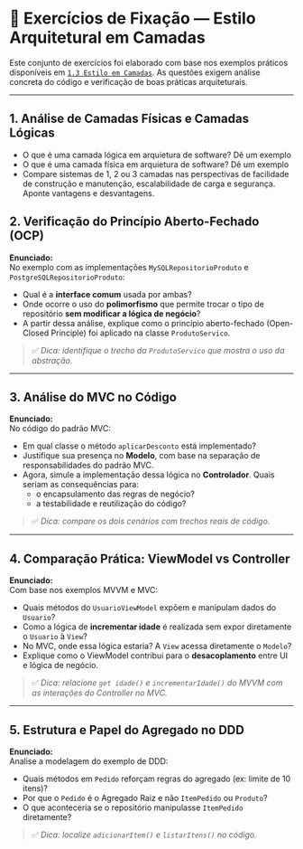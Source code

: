 # 🧪 Exercícios de Fixação — Estilo Arquitetural em Camadas

Este conjunto de exercícios foi elaborado com base nos exemplos práticos disponíveis em [`1.3 Estilo em Camadas`](https://github.com/marco-mendes/arquitetura-software/blob/main/1.3%20Estilo%20em%20Camadas.md). As questões exigem análise concreta do código e verificação de boas práticas arquiteturais.

---

## 1. Análise de Camadas Físicas e Camadas Lógicas

- O que é uma camada lógica em arquietura de software? Dê um exemplo
- O que é uma camada física em arquietura de software? Dê um exemplo
- Compare sistemas de 1, 2 ou 3 camadas nas perspectivas de facilidade de construção e manutenção, escalabilidade de carga e segurança. Aponte vantagens e desvantagens.


## 2. Verificação do Princípio Aberto-Fechado (OCP)

**Enunciado:**  
No exemplo com as implementações `MySQLRepositorioProduto` e `PostgreSQLRepositorioProduto`:

- Qual é a **interface comum** usada por ambas?
- Onde ocorre o uso do **polimorfismo** que permite trocar o tipo de repositório **sem modificar a lógica de negócio**?
- A partir dessa análise, explique como o princípio aberto-fechado (Open-Closed Principle) foi aplicado na classe `ProdutoServico`.

> ✅ *Dica: identifique o trecho da `ProdutoServico` que mostra o uso da abstração.*

---

## 3. Análise do MVC no Código

**Enunciado:**  
No código do padrão MVC:

- Em qual classe o método `aplicarDesconto` está implementado?
- Justifique sua presença no **Modelo**, com base na separação de responsabilidades do padrão MVC.
- Agora, simule a implementação dessa lógica no **Controlador**. Quais seriam as consequências para:
  - o encapsulamento das regras de negócio?
  - a testabilidade e reutilização do código?

> ✅ *Dica: compare os dois cenários com trechos reais de código.*

---

## 4. Comparação Prática: ViewModel vs Controller

**Enunciado:**  
Com base nos exemplos MVVM e MVC:

- Quais métodos do `UsuarioViewModel` expõem e manipulam dados do `Usuario`?
- Como a lógica de **incrementar idade** é realizada sem expor diretamente o `Usuario` à `View`?
- No MVC, onde essa lógica estaria? A `View` acessa diretamente o `Modelo`?
- Explique como o ViewModel contribui para o **desacoplamento** entre UI e lógica de negócio.

> ✅ *Dica: relacione `get idade()` e `incrementarIdade()` do MVVM com as interações do Controller no MVC.*

---

## 5. Estrutura e Papel do Agregado no DDD

**Enunciado:**  
Analise a modelagem do exemplo de DDD:

- Quais métodos em `Pedido` reforçam regras do agregado (ex: limite de 10 itens)?
- Por que o `Pedido` é o Agregado Raiz e não `ItemPedido` ou `Produto`?
- O que aconteceria se o repositório manipulasse `ItemPedido` diretamente?

> ✅ *Dica: localize `adicionarItem()` e `listarItens()` no código.*

